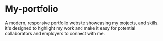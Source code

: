 # My-portfolio
A modern, responsive portfolio website showcasing my projects, and skills.  it's designed to highlight my work and make it easy for potential collaborators and employers to connect with me.
